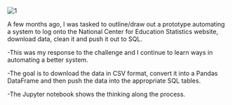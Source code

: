 ![1](https://user-images.githubusercontent.com/37382927/112034951-4c370d00-8afc-11eb-9e34-f1302d067757.png)

A few months ago, I was tasked to outline/draw out a prototype automating a system to log onto the National Center for Education Statistics website, download data, clean it and push it out to SQL.

-This was my response to the challenge and I continue to learn ways in automating a better system.

-The goal is to download the data in CSV format, convert it into a Pandas DataFrame and then push the data into the appropriate SQL tables. 

-The Jupyter notebook shows the thinking along the process.  

